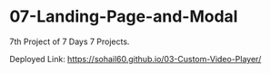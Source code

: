 # 07-Landing-Page-and-Modal
7th Project of 7 Days 7 Projects.

Deployed Link: https://sohail60.github.io/03-Custom-Video-Player/
